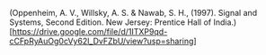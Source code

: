 (Oppenheim, A. V., Willsky, A. S. & Nawab, S. H., (1997). Signal and Systems, Second Edition. New Jersey: Prentice Hall of India.)[https://drive.google.com/file/d/1ITXP9qd-cCFpRyAuOg0cVy62l_DvFZbU/view?usp=sharing]